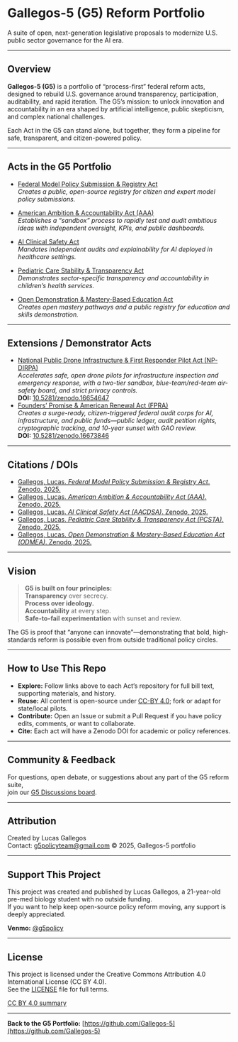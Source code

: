 # Gallegos-5 (G5) Reform Portfolio

A suite of open, next-generation legislative proposals to modernize U.S. public sector governance for the AI era.

---

## Overview

**Gallegos-5 (G5)** is a portfolio of “process-first” federal reform acts, designed to rebuild U.S. governance around transparency, participation, auditability, and rapid iteration. The G5’s mission: to unlock innovation and accountability in an era shaped by artificial intelligence, public skepticism, and complex national challenges.

Each Act in the G5 can stand alone, but together, they form a pipeline for safe, transparent, and citizen-powered policy.

---

## Acts in the G5 Portfolio

- [Federal Model Policy Submission & Registry Act](https://github.com/Gallegos-5/FMPSRA-draft-lucas-2025)  
  *Creates a public, open-source registry for citizen and expert model policy submissions.*

- [American Ambition & Accountability Act (AAA)](https://github.com/Gallegos-5/AAA-draft-lucas-2025)  
  *Establishes a “sandbox” process to rapidly test and audit ambitious ideas with independent oversight, KPIs, and public dashboards.*

- [AI Clinical Safety Act](https://github.com/Gallegos-5/AACDSA-draft-lucas-2025)  
  *Mandates independent audits and explainability for AI deployed in healthcare settings.*

- [Pediatric Care Stability & Transparency Act](https://github.com/Gallegos-5/PCSTA-draft-lucas-2025)  
  *Demonstrates sector-specific transparency and accountability in children’s health services.*
  
- [Open Demonstration & Mastery-Based Education Act](https://github.com/Gallegos-5/ODMEA-draft-lucas-2025)  
  *Creates open mastery pathways and a public registry for education and skills demonstration.*
---
## Extensions / Demonstrator Acts
- [National Public Drone Infrastructure & First Responder Pilot Act (NP-DIRPA)](https://github.com/Gallegos-5/NP-DIRPA-draft-lucas-2025)  
  *Accelerates safe, open drone pilots for infrastructure inspection and emergency response, with a two-tier sandbox, blue-team/red-team air-safety board, and strict privacy controls.*  
  **DOI:** [10.5281/zenodo.16654647](https://doi.org/10.5281/zenodo.16654647)
- [Founders’ Promise & American Renewal Act (FPRA)](https://github.com/Gallegos-5/FPRA-draft-lucas-2025)  
  *Creates a surge-ready, citizen-triggered federal audit corps for AI, infrastructure, and public funds—public ledger, audit petition rights, cryptographic tracking, and 10-year sunset with GAO review.*  
  **DOI:** [10.5281/zenodo.16673846](https://doi.org/10.5281/zenodo.16673846)


---
## Citations / DOIs

- [Gallegos, Lucas. *Federal Model Policy Submission & Registry Act*. Zenodo, 2025.](https://doi.org/10.5281/zenodo.16627560)
- [Gallegos, Lucas. *American Ambition & Accountability Act (AAA)*. Zenodo, 2025.](https://doi.org/10.5281/zenodo.16627446)
- [Gallegos, Lucas. *AI Clinical Safety Act (AACDSA)*. Zenodo, 2025.](https://doi.org/10.5281/zenodo.16627536)
- [Gallegos, Lucas. *Pediatric Care Stability & Transparency Act (PCSTA)*. Zenodo, 2025.](https://doi.org/10.5281/zenodo.16627484)
- [Gallegos, Lucas. *Open Demonstration & Mastery-Based Education Act (ODMEA)*. Zenodo, 2025.](https://doi.org/10.5281/zenodo.16626992)
---

## Vision

> **G5 is built on four principles:**  
> **Transparency** over secrecy.  
> **Process over ideology.**  
> **Accountability** at every step.  
> **Safe-to-fail experimentation** with sunset and review.

The G5 is proof that “anyone can innovate”—demonstrating that bold, high-standards reform is possible even from outside traditional policy circles.

---

## How to Use This Repo

- **Explore:** Follow links above to each Act’s repository for full bill text, supporting materials, and history.
- **Reuse:** All content is open-source under [CC-BY 4.0](./LICENSE); fork or adapt for state/local pilots.
- **Contribute:** Open an Issue or submit a Pull Request if you have policy edits, comments, or want to collaborate.
- **Cite:** Each act will have a Zenodo DOI for academic or policy references.

---

## Community & Feedback

For questions, open debate, or suggestions about any part of the G5 reform suite,  
join our [G5 Discussions board](https://github.com/Gallegos-5/G5-Portfolio/discussions).

---

## Attribution

Created by Lucas Gallegos  
Contact: g5policyteam@gmail.com 
© 2025, Gallegos-5 portfolio

---

## Support This Project

This project was created and published by Lucas Gallegos, a 21-year-old pre-med biology student with no outside funding.  
If you want to help keep open-source policy reform moving, any support is deeply appreciated.

**Venmo:** [@g5policy](https://venmo.com/g5policy)

---


## License

This project is licensed under the Creative Commons Attribution 4.0 International License (CC BY 4.0).  
See the [LICENSE](./LICENSE) file for full terms.

[CC BY 4.0 summary](https://creativecommons.org/licenses/by/4.0/)

---

**Back to the G5 Portfolio:** [https://github.com/Gallegos-5](https://github.com/Gallegos-5)
